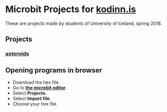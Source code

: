 # Microbit Projects for [kodinn.is](http://krakkaruv.is/heimar/kodinn)
These are projects made by students of University of Iceland, spring 2018.

## Projects

### [asteroids](https://github.com/geirgardarsson/microbit/tree/master/loftsteinar)

## Opening programs in browser

* Download the hex file.
* Go to **[the microbit editor](https://makecode.microbit.org/)**.
* Select **Projects**.
* Select **Import file**.
* Choose your hex file.
